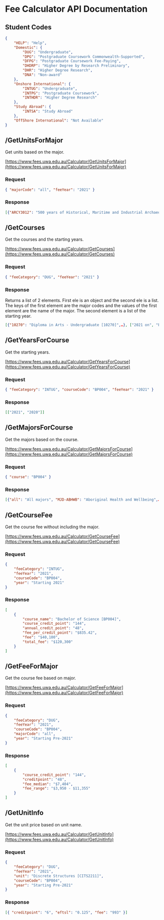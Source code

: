 # Fee Calculator API Documentation

## Student Codes

```json
{
    "HELP": "Help",
    "Domestic": {
        "DUG": "Undergraduate",
        "DPG": "Postgraduate Coursework Commonwealth-Supported",
        "DFPG": "Postgraduate Coursework Fee-Paying",
        "DHDRP": "Higher Degree by Research Preliminary",
        "DHR": "Higher Degree Research",
        "DNA": "Non-award"
    },
    "Onshore International": {
        "INTUG": "Undergraduate",
        "INTPG": "Postgraduate Coursework",
        "INTHDR": "Higher Degree Research"
    },
    "Study Abroad": {
        "INTSA": "Study Abroad"
    },
    "OffShore International": "Not Available"
}
```

## /GetUnitsForMajor

Get units based on the major.

[https://www.fees.uwa.edu.au/Calculator/GetUnitsForMajor](https://www.fees.uwa.edu.au/Calculator/GetUnitsForMajor)

### Request

```json
{ "majorCode": "all", "feeYear": "2021" }
```

### Response

```json
[{"ARCY3012": "500 years of Historical, Maritime and Industrial Archaeology",…}]
```

## /GetCourses

Get the courses and the starting years.

[https://www.fees.uwa.edu.au/Calculator/GetCourses](https://www.fees.uwa.edu.au/Calculator/GetCourses)

### Request

```json
{ "feeCategory": "DUG", "feeYear": "2021" }
```

### Response

Returns a list of 2 elements. First ele is an object and the second ele is a
list. The keys of the first element are the major codes and the values of the
first element are the name of the major. The second element is a list of the
starting year.

```json
[{"10270": "Diploma in Arts - Undergraduate [10270]",…}, ["2021 on", "Pre-2021"]]
```

## /GetYearsForCourse

Get the starting years.

[https://www.fees.uwa.edu.au/Calculator/GetYearsForCourse](https://www.fees.uwa.edu.au/Calculator/GetYearsForCourse)

### Request

```json
{ "feeCategory": "INTUG", "courseCode": "BP004", "feeYear": "2021" }
```

### Response

```json
[["2021", "2020"]]
```

## /GetMajorsForCourse

Get the majors based on the course.

[https://www.fees.uwa.edu.au/Calculator/GetMajorsForCourse](https://www.fees.uwa.edu.au/Calculator/GetMajorsForCourse)

### Request

```json
{ "course": "BP004" }
```

### Response

```json
[{"all": "All majors", "MJD-ABHWB": "Aboriginal Health and Wellbeing",…}]
```

## /GetCourseFee

Get the course fee without including the major.

[https://www.fees.uwa.edu.au/Calculator/GetCourseFee](https://www.fees.uwa.edu.au/Calculator/GetCourseFee)

### Request

```json
{
    "feeCategory": "INTUG",
    "feeYear": "2021",
    "courseCode": "BP004",
    "year": "Starting 2021"
}
```

### Response

```json
[
    {
        "course_name": "Bachelor of Science [BP004]",
        "course_credit_point": "144",
        "annual_credit_point": "48",
        "fee_per_credit_point": "$835.42",
        "fee": "$40,100",
        "total_fee": "$120,300"
    }
]
```

## /GetFeeForMajor

Get the course fee based on major.

[https://www.fees.uwa.edu.au/Calculator/GetFeeForMajor](https://www.fees.uwa.edu.au/Calculator/GetFeeForMajor)

### Request

```json
{
    "feeCategory": "DUG",
    "feeYear": "2021",
    "courseCode": "BP004",
    "majorCode": "all",
    "year": "Starting Pre-2021"
}
```

### Response

```json
[
    {
        "course_credit_point": "144",
        "creditpoint": "48",
        "fee_median": "$7,404",
        "fee_range": "$3,950 - $11,355"
    }
]
```

## /GetUnitInfo

Get the unit price based on unit name.

[https://www.fees.uwa.edu.au/Calculator/GetUnitInfo](https://www.fees.uwa.edu.au/Calculator/GetUnitInfo)

### Request

```json
{
    "feeCategory": "DUG",
    "feeYear": "2021",
    "unit": "Discrete Structures [CITS2211]",
    "courseCode": "BP004",
    "year": "Starting Pre-2021"
}
```

### Response

```json
[{ "creditpoint": "6", "eftsl": "0.125", "fee": "993" }]
```
